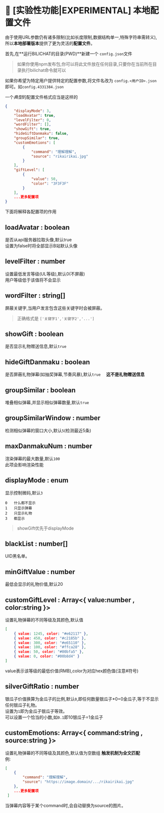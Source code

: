 # 🔬 **[实验性功能|EXPERIMENTAL]** 本地配置文件

由于使用URL参数仍有诸多限制(比如长度限制,数据结构单一,特殊字符串需转义),所以**本地部署版本**提供了更为灵活的**配置文件**。

首先,在**运行BILICHAT的目录(PWD)**新建一个 `config.json`文件  
> 如果你使用npm发布包,你可以将此文件放在任何目录,只要你在当前所在目录执行bilichat命令就可以

如果你希望为特定用户提供特定的配置参数,将文件名改为 `config.<用户ID>.json`即可。如`config.4331384.json`

一个*典型*的配置文件格式应当是这样的
```json
{
    "displayMode": 3,
    "loadAvatar": true,
    "levelFilter": 0,
    "wordFilter": [],
    "showGift": true,
    "hideGiftDanmaku": false,
    "groupSimilar": true,
    "customEmotions": [
        {
            "command": "理解理解",
            "source": "rikairikai.jpg"
        }
    ],
    "giftLevel": [
        {
            "value": 50,
            "color": "3F3F3F"
        }
    ],
    ...更多配置项
}
```
下面将解释各配置项的作用

## loadAvatar : boolean
是否从api服务器拉取头像,默认true  
设置为false时将全部显示B站默认头像

## levelFilter : number
设置最低发言等级(UL等级),默认0(不屏蔽)  
用户等级低于该值将不会显示

## wordFilter : string[]
屏蔽关键字,当用户发言包含这些关键字时会被屏蔽。
> 正确格式是 `['关键字1','关键字2','...']`

## showGift : boolean
是否显示礼物赠送信息,默认`true`

## hideGiftDanmaku : boolean
是否屏蔽礼物弹幕(如抽奖弹幕,节奏风暴),默认`true  `
**这不是礼物赠送信息**

## groupSimilar : boolean
堆叠相似弹幕,并显示相似弹幕数量,默认`true`

## groupSimilarWindow : number
检测相似弹幕的窗口大小,默认`5`(检测最近5条)

## maxDanmakuNum : number
渲染弹幕的最大数量,默认`100`  
此项会影响渲染性能

## displayMode : enum
显示控制微码,默认`3`  
```
0   什么都不显示
1   只显示弹幕
2   只显示礼物
3   都显示
```
> showGift优先于displayMode

## blackList : number[]
UID黑名单。

## minGiftValue : number
最低会显示的礼物价值,默认20

## customGiftLevel : Array<{ value:number , color:string }>
设置礼物弹幕的不同等级及其颜色,默认值
```json
[
    { value: 1245, color: "#e62117" },
    { value: 450, color: "#c2185b" },
    { value: 300, color: "#e65110" },
    { value: 100, color: "#ffca28" },
    { value: 50, color: "#00bfa5" },
    { value: 0, color: "#00b8d4" }
]
```
value表示该等级的最低价值(RMB),color为对应hex颜色值(注意#符号)

## silverGiftRatio : number
银瓜子价值换算为金瓜子的比例,默认`0`,即任何数量银瓜子*0=0金瓜子,等于不显示任何银瓜子礼物。  
设置为`1`即为金瓜子银瓜子等效。  
可以设置一个恰当的小数,如`0.1`即10银瓜子=1金瓜子

## customEmotions: Array<{ command:string , source:string }>
设置礼物弹幕的不同等级及其颜色,默认值为空数组
**触发机制为全文匹配**  
例:
```json
[
    {
        "command": "理解理解",
        "source": "https://image.domain/.../rikairikai.jpg"
    },
    ...更多配置项
 ]
```
当弹幕内容等于某个command时,会自动替换为source的图片。